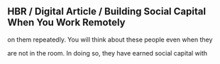 ## HBR / Digital Article / Building Social Capital When You Work Remotely

on them repeatedly. You will think about these people even when they

are not in the room. In doing so, they have earned social capital with